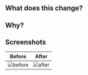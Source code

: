 <!-- In this repo you can label a PR with the "PR Deployment" label to deploy the code to a publicly accessible url -->
## What does this change?

## Why?

## Screenshots

| Before      | After      |
|-------------|------------|
| ![before][] | ![after][] |

[before]: https://example.com/before.png
[after]: https://example.com/after.png

<!--
You can add extra rows by repeating the last row in the table and then using new unique labels. E.g.

| ![before2][] | ![after2][] |

You can then reference the labels and map them to corresponding links.

[before2]: https://example.com/before2.png
[after2]: https://example.com/after2.png
-->
